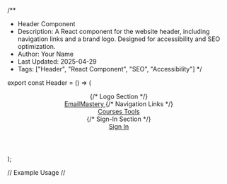 /**
 * Header Component
 * Description: A React component for the website header, including navigation links and a brand logo. Designed for accessibility and SEO optimization.
 * Author: Your Name
 * Last Updated: 2025-04-29
 * Tags: ["Header", "React Component", "SEO", "Accessibility"]
 */

export const Header = () => (
  <header className="bg-white shadow-sm">
    <div className="max-w-7xl mx-auto px-4 py-6 flex items-center justify-between">
      {/* Logo Section */}
      <div className="flex items-center space-x-8">
        <a
          href="/"
          className="text-2xl font-bold text-blue-600"
          aria-label="EmailMastery Home"
        >
          EmailMastery
        </a>
        {/* Navigation Links */}
        <nav className="hidden md:flex space-x-6" aria-label="Main Navigation">
          <a
            href="/courses"
            className="text-gray-700 hover:text-blue-600"
            aria-label="Courses Page"
          >
            Courses
          </a>
          <a
            href="/tools"
            className="text-gray-700 hover:text-blue-600"
            aria-label="Tools Page"
          >
            Tools
          </a>
        </nav>
      </div>
      {/* Sign-In Section */}
      <div className="flex items-center space-x-4">
        <a
          href="/login"
          className="text-gray-700 hover:text-blue-600"
          aria-label="Sign In Page"
        >
          Sign In
        </a>
      </div>
    </div>
  </header>
);

// Example Usage
// <Header />